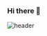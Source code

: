 ### Hi there 👋


![header](https://capsule-render.vercel.app/api?type=Waving&color=timeGradient&text=%20Welcome!%20&height=300&fontSize=100&textBg=true&animation=fadeIn&desc=Hello&descSize=30)




<!--
**Leecw0610/Leecw0610** is a ✨ _special_ ✨ repository because its `README.md` (this file) appears on your GitHub profile.

Here are some ideas to get you started:

- 🔭 I’m currently working on ...
- 🌱 I’m currently learning ...
- 👯 I’m looking to collaborate on ...
- 🤔 I’m looking for help with ...
- 💬 Ask me about ...
- 📫 How to reach me: ...
- 😄 Pronouns: ...
- ⚡ Fun fact: ...
-->
